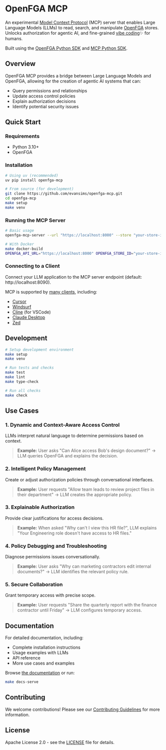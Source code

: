 # OpenFGA MCP

An experimental [Model Context Protocol](https://modelcontextprotocol.io/) (MCP) server that enables Large Language Models (LLMs) to read, search, and manipulate [OpenFGA](https://openfga.dev) stores. Unlocks authorization for agentic AI, and fine-grained [vibe coding](https://en.wikipedia.org/wiki/Vibe_coding)✨ for humans.

Built using the [OpenFGA Python SDK](https://github.com/openfga/python-sdk) and [MCP Python SDK](https://github.com/modelcontextprotocol/python-sdk).

## Overview

OpenFGA MCP provides a bridge between Large Language Models and OpenFGA, allowing for the creation of agentic AI systems that can:

- Query permissions and relationships
- Update access control policies
- Explain authorization decisions
- Identify potential security issues

## Quick Start

### Requirements

- Python 3.10+
- OpenFGA

### Installation

```bash
# Using uv (recommended)
uv pip install openfga-mcp

# From source (for development)
git clone https://github.com/evansims/openfga-mcp.git
cd openfga-mcp
make setup
make venv
```

### Running the MCP Server

```bash
# Basic usage
openfga-mcp-server --url "https://localhost:8000" --store "your-store-id"

# With Docker
make docker-build
OPENFGA_API_URL="https://localhost:8000" OPENFGA_STORE_ID="your-store-id" make docker-run
```

### Connecting to a Client

Connect your LLM application to the MCP server endpoint (default: http://localhost:8090).

MCP is supported by [many clients](https://modelcontextprotocol.io/clients), including:

- [Cursor](https://www.cursor.com/cursor)
- [Windsurf](https://windsurf.dev/)
- [Cline](https://cline.bot/) (for VSCode)
- [Claude Desktop](https://docs.anthropic.com/en/docs/claude-desktop/mcp)
- [Zed](https://zed.dev/)

## Development

```bash
# Setup development environment
make setup
make venv

# Run tests and checks
make test
make lint
make type-check

# Run all checks
make check
```

## Use Cases

### 1. Dynamic and Context-Aware Access Control

LLMs interpret natural language to determine permissions based on context.

> **Example:** User asks "Can Alice access Bob's design document?" → LLM queries OpenFGA and explains the decision.

### 2. Intelligent Policy Management

Create or adjust authorization policies through conversational interfaces.

> **Example:** User requests "Allow team leads to review project files in their department" → LLM creates the appropriate policy.

### 3. Explainable Authorization

Provide clear justifications for access decisions.

> **Example:** When asked "Why can't I view this HR file?", LLM explains "Your Engineering role doesn't have access to HR files."

### 4. Policy Debugging and Troubleshooting

Diagnose permissions issues conversationally.

> **Example:** User asks "Why can marketing contractors edit internal documents?" → LLM identifies the relevant policy rule.

### 5. Secure Collaboration

Grant temporary access with precise scope.

> **Example:** User requests "Share the quarterly report with the finance contractor until Friday" → LLM configures temporary access.

## Documentation

For detailed documentation, including:

- Complete installation instructions
- Usage examples with LLMs
- API reference
- More use cases and examples

Browse [the documentation](./docs) or run:

```bash
make docs-serve
```

## Contributing

We welcome contributions! Please see our [Contributing Guidelines](CONTRIBUTING.md) for more information.

## License

Apache License 2.0 - see the [LICENSE](LICENSE) file for details.
